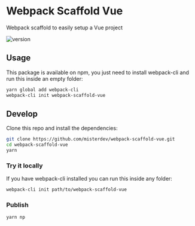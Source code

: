 # Webpack Scaffold Vue
Webpack scaffold to easily setup a Vue project

![version](https://img.shields.io/npm/v/webpack-scaffold-vue.svg)

## Usage
This package is available on npm, you just need to install webpack-cli and run this inside an empty folder:

```bash
yarn global add webpack-cli
webpack-cli init webpack-scaffold-vue
```

## Develop

Clone this repo and install the dependencies:

```bash
git clone https://github.com/misterdev/webpack-scaffold-vue.git
cd webpack-scaffold-vue
yarn
```

### Try it locally

If you have webpack-cli installed you can run this inside any folder:

```bash
webpack-cli init path/to/webpack-scaffold-vue
```

### Publish

```bash
yarn np
```